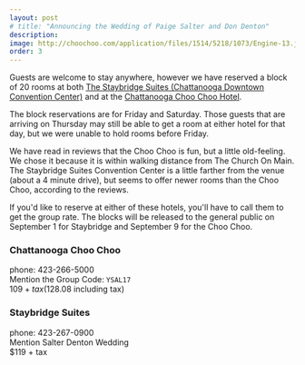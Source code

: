 ```yaml
---
layout: post
# title: "Announcing the Wedding of Paige Salter and Don Denton"
description:
image: http://choochoo.com/application/files/1514/5218/1073/Engine-13.jpg
order: 3
---
```


Guests are welcome to stay anywhere, however we have reserved a block of 20 rooms at both [The Staybridge Suites (Chattanooga Downtown Convention Center)](https://www.ihg.com/staybridge/hotels/us/en/chattanooga/chacs/hoteldetail) and at the [Chattanooga Choo Choo Hotel](http://www.choochoo.com).

The block reservations are for Friday and Saturday. Those guests that are arriving on Thursday may still be able to get a room at either hotel for that day, but we were unable to hold rooms before Friday.

We have read in reviews that the Choo Choo is fun, but a little old-feeling. We chose it because it is within walking distance from The Church On Main. The Staybridge Suites Convention Center is a little farther from the venue (about a 4 minute drive), but seems to offer newer rooms than the Choo Choo, according to the reviews.

If you'd like to reserve at either of these hotels, you'll have to call them to get the group rate. The blocks will be released to the general public on September 1 for Staybridge and  September 9 for the Choo Choo.

### Chattanooga Choo Choo
phone: 423-266-5000  
Mention the Group Code: <code>YSAL17</code>  
$109 + tax ($128.08 including tax)

### Staybridge Suites
phone: 423-267-0900  
Mention Salter Denton Wedding  
$119 + tax
